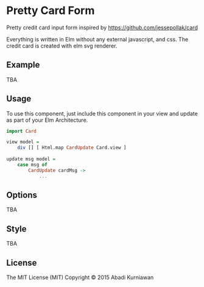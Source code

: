 # Pretty Card Form

Pretty credit card input form inspired by https://github.com/jessepollak/card 

Everything is written in Elm without any external javascript, and css.
The credit card is created with elm svg renderer.

## Example
TBA

## Usage

To use this component, just include this component in your view and update as part of your Elm Architecture.
```haskell
import Card 

view model = 
    div [] [ Html.map CardUpdate Card.view ]
    
update msg model =
    case msg of
        CardUpdate cardMsg ->
            ...
```

## Options
TBA

## Style
TBA

## License

The MIT License (MIT)
Copyright &copy; 2015 Abadi Kurniawan